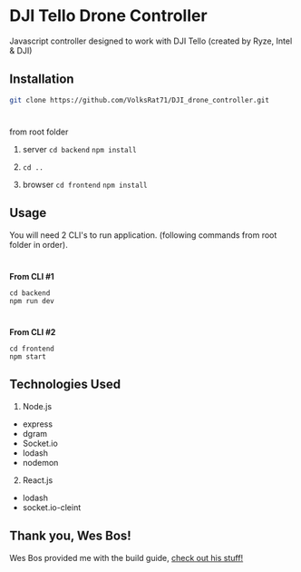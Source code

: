 # DJI Tello Drone Controller

Javascript controller designed to work with DJI Tello (created by Ryze, Intel & DJI) 

## Installation


```bash
git clone https://github.com/VolksRat71/DJI_drone_controller.git
```
#
from root folder 

1. server
```cd backend```
```npm install```

2. ```cd ..```

3. browser 
```cd frontend``` ```npm install```

## Usage
You will need 2 CLI's to run application. (following commands from root folder in order).
#
**From CLI #1**
```
cd backend
npm run dev
```
#
**From CLI #2**
```
cd frontend
npm start
```

## Technologies Used
1. Node.js
- express
- dgram 
- Socket.io 
- lodash
- nodemon
2. React.js 
- lodash
- socket.io-cleint

## Thank you, Wes Bos!
Wes Bos provided me with the build guide, [check out his stuff!](https://wesbos.com/)  